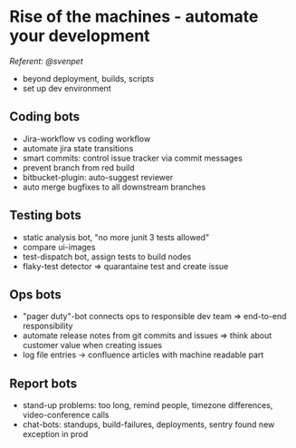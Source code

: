 # Rise of the machines - automate your development
*Referent: @svenpet*

- beyond deployment, builds, scripts
- set up dev environment

## Coding bots

- Jira-workflow vs coding workflow
- automate jira state transitions
- smart commits: control issue tracker via commit messages
- prevent branch from red build
- bitbucket-plugin: auto-suggest reviewer
- auto merge bugfixes to all downstream branches

## Testing bots

- static analysis bot, "no more junit 3 tests allowed"
- compare ui-images
- test-dispatch bot, assign tests to build nodes
- flaky-test detector => quarantaine test and create issue

## Ops bots

- "pager duty"-bot connects ops to responsible dev team => end-to-end
  responsibility
- automate release notes from git commits and issues => think about customer
  value when creating issues
- log file entries -> confluence articles with machine readable part

## Report bots

- stand-up problems: too long, remind people, timezone differences,
  video-conference calls
- chat-bots: standups, build-failures, deployments, sentry found new exception
  in prod
